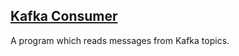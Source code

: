 ## [Kafka Consumer](http://kafka.apache.org/documentation.html#consumerapi)

A program which reads messages from Kafka topics.  
